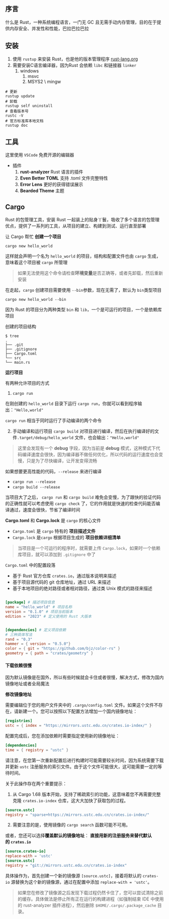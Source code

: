 ## 序言

什么是 Rust，一种系统编程语言，一门无 GC 且无需手动内存管理，目的在于提供内存安全、并发性和性能，巴拉巴拉巴拉
## 安装

1. 使用 `rustup` 来安装 Rust，也是他的版本管理程序 [rust-lang.org](https://www.rust-lang.org/tools/install)
2. 需要安装C语言编译器，因为Rust 会依赖 `libc` 和链接器 `linker`
	1. windows
		1. msvc
		2. MSYS2 \ mingw

```shell
# 更新
rustup update
# 卸载
rustup self uninstall
# 查看版本号
rustc -V
# 官方标准库本地文档
rustup doc
```

## 工具

这里使用 `VSCode` 免费开源的编辑器

- 插件
	1. **rust-analyzer**  Rust 语言的插件
	2. **Even Better TOML** 支持 .toml 文件完整特性
	3. **Error Lens**  更好的获得错误展示
	4. **Bearded Theme** 主题
## Cargo

Rust  的包管理工具，安装 Rust 一起装上的贴身丫鬟，吸收了多个语言的包管理优点，提供了一系列的工具，从项目的建立、构建到测试、运行直至部署

让 Cargo 帮忙 **创建一个项目**

```shell
cargo new hello_world
```

这样就会声明一个名为 `hello_world` 的项目，结构和配置文件也由 `cargo` 生成，意味着这个项目被 `cargo` 所管理

> 如果无法使用这个命令请检查**环境变量**是否正确等，或者先卸载，然后重新安装

在走起，`cargo` 创建项目需要使用 `--bin`参数，现在无需了，默认为 `bin`类型项目

```shell
cargo new hello_world --bin
```

因为 Rust 的项目分为两种类型 `bin` 和 `lib`，一个是可运行的项目，一个是依赖库项目

创建的项目结构

```shell
$ tree
. 
├── .git 
├── .gitignore 
├── Cargo.toml 
└── src 
└── main.rs
```

**运行项目**

有两种允许项目的方式

1. `cargo run`

在刚创建的 `hello_world` 目录下运行 `cargo run`，你就可以看到程序输出：`"Hello,world"`

`cargo run` 相当于同时运行了手动编译的两个命令

2. 手动编译和运行项目
`cargo build` 对项目进行编译，然后在执行编译好的文件`.target/debug/hello_world` 文件，也会输出：`"Hello,world"`

> 这里会发现有一个 **debug** 字段，因为当前是 **debug** 模式，这种模式下代码编译速度会很快，因为编译器不做任何优化，所以代码的运行速度也会变慢，只是为了尽快编译，让开发变得流畅

如果想要更高性能的代码，`--release` 来进行编译

- `cargo run --release`
- `cargo build --release`

当项目大了之后， `cargo run` 和 `cargo build` 难免会变慢，为了跟快的验证代码的正确性就可以考虑使用 `cargo check` 了，它的作用就是快速的检查代码能否编译通过，速度会很快，节省了编译时间


**Cargo.toml** 和 **Cargo.lock** 是 `cargo` 的核心文件

- `Cargo.toml` 是 `cargo` 特有的 **项目描述文件**
- `Cargo.lock` 是`cargo` 根据项目生成的 **项目依赖详细清单**

> 当项目是一个可运行的程序时，就需要上传 `Cargo.lock`，如果时一个依赖库项目，就可以添加到 `.gitignore` 中了

`Cargo.toml` 中的配置段落

- 基于 Rust 官方仓库 `crates.io`，通过版本说明来描述
- 基于项目源代码的 git 仓库地址，通过 URL 来描述
- 基于本地项目的绝对路径或者相对路径，通过类 Unix 模式的路径来描述

```toml

[package] # 描述项目信息
name = "hello_world" # 项目名称
version = "0.1.0" # 项目当前版本
edition = "2023" # 定义使用的 Rust 大版本 


[dependencies] # 定义项目依赖
# 三种具体写法
rand = "0.3"
hammer = { version = "0.5.0"}
color = { git = "https://github.com/bjz/color-rs" }
geometry = { path = "crates/geometry" }
```

#### 下载依赖很慢

因为默认镜像是在国外，所以有些时候就会卡住或者很慢，解决方式，修改为国内镜像地址或者全局魔法

**修改镜像地址**

需要编辑位于您的用户文件夹中的 `.cargo/config.toml` 文件。如果这个文件不存在，请新建一个。您可以按照以下配置方法增加一个国内镜像地址：

```toml
[registries]
ustc = { index = "https://mirrors.ustc.edu.cn/crates.io-index/" }
```

配置完成后，您在添加依赖时需要指定使用新的镜像地址：

```toml
[dependencies]
time = { registry = "ustc" }
```

请注意，在您第一次重新配置后进行构建时可能需要较长时间，因为系统需要下载并更新 `ustc` 注册服务的索引文件。由于这个文件可能很大，这可能需要一定的等待时间。

关于此操作存在两个重要提示：

1. 从 Cargo 1.68 版本开始，支持了稀疏索引的功能，这意味着您不再需要完整克隆 `crates.io-index` 仓库，这大大加快了获取包的过程。
```toml
[source.ustc]
registry = "sparse+https://mirrors.ustc.edu.cn/crates.io-index/"
```

2. 需要注意的是，使用镜像的 `cargo search` 函数可能不可用。

或者，您还可以选择**覆盖默认的镜像地址**：
**直接用新的注册服务来替代默认的 `crates.io`**

```toml
[source.crates-io]
replace-with = 'ustc'
[source.ustc]
registry = "git://mirrors.ustc.edu.cn/crates.io-index"
```

具体操作为，首先创建一个新的镜像源 `[source.ustc]`，接着将默认的 `crates-io` 源替换为这个新的镜像源，通过在配置中添加 `replace-with = 'ustc'`。

> 如果您在修改了镜像源之后发现下载过程仍然卡住了，您可以尝试清除之前的缓存。具体做法是停止所有正在运行的构建进程（如强制结束 IDE 中使用的 rust-analyzer 插件进程），然后删除 `$HOME/.cargo/.package_cache` 目录。